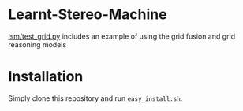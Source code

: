 # Learnt-Stereo-Machine

[lsm/test_grid.py](lsm/test_grid.py) includes an example of using the grid fusion and grid reasoning models 

# Installation

Simply clone this repository and run `easy_install.sh`.
